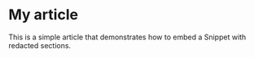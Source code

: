 # My article

This is a simple article that demonstrates how to embed a Snippet with redacted sections.



